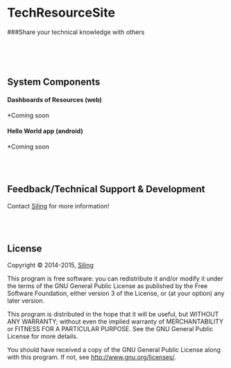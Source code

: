 # TechResourceSite
###Share your technical knowledge with others

<br><br><br>

## System Components
#### Dashboards of Resources (web)
*Coming soon

#### Hello World app (android)
*Coming soon

<br><br>

## Feedback/Technical Support & Development
Contact <a href="https://github.com/SiLingTan">Siling</a> for more information!

<br><br>

## License
Copyright © 2014-2015, [Siling](https://github.com/SiLingTan)

This program is free software: you can redistribute it and/or modify
it under the terms of the GNU General Public License as published by
the Free Software Foundation, either version 3 of the License, or
(at your option) any later version.

This program is distributed in the hope that it will be useful,
but WITHOUT ANY WARRANTY; without even the implied warranty of
MERCHANTABILITY or FITNESS FOR A PARTICULAR PURPOSE.  See the
GNU General Public License for more details.

You should have received a copy of the GNU General Public License
along with this program.  If not, see <http://www.gnu.org/licenses/>.

